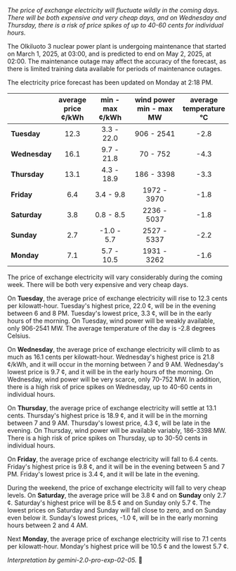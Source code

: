 *The price of exchange electricity will fluctuate wildly in the coming days. There will be both expensive and very cheap days, and on Wednesday and Thursday, there is a risk of price spikes of up to 40-60 cents for individual hours.*

The Olkiluoto 3 nuclear power plant is undergoing maintenance that started on March 1, 2025, at 03:00, and is predicted to end on May 2, 2025, at 02:00. The maintenance outage may affect the accuracy of the forecast, as there is limited training data available for periods of maintenance outages.

The electricity price forecast has been updated on Monday at 2:18 PM.

|     | average<br>price<br>¢/kWh | min - max<br>¢/kWh | wind power<br>min - max<br>MW | average<br>temperature<br>°C |
|:----|:----------------:|:----------------:|:-------------:|:-------------:|
| **Tuesday** | 12.3 | 3.3 - 22.0 | 906 - 2541 | -2.8 |
| **Wednesday** | 16.1 | 9.7 - 21.8 | 70 - 752 | -4.3 |
| **Thursday** | 13.1 | 4.3 - 18.9 | 186 - 3398 | -3.3 |
| **Friday** | 6.4 | 3.4 - 9.8 | 1972 - 3970 | -1.8 |
| **Saturday** | 3.8 | 0.8 - 8.5 | 2236 - 5037 | -1.8 |
| **Sunday** | 2.7 | -1.0 - 5.7 | 2527 - 5337 | -2.2 |
| **Monday** | 7.1 | 5.7 - 10.5 | 1931 - 3262 | -1.6 |

The price of exchange electricity will vary considerably during the coming week. There will be both very expensive and very cheap days.

On **Tuesday**, the average price of exchange electricity will rise to 12.3 cents per kilowatt-hour. Tuesday's highest price, 22.0 ¢, will be in the evening between 6 and 8 PM. Tuesday's lowest price, 3.3 ¢, will be in the early hours of the morning. On Tuesday, wind power will be weakly available, only 906-2541 MW. The average temperature of the day is -2.8 degrees Celsius.

On **Wednesday**, the average price of exchange electricity will climb to as much as 16.1 cents per kilowatt-hour. Wednesday's highest price is 21.8 ¢/kWh, and it will occur in the morning between 7 and 9 AM. Wednesday's lowest price is 9.7 ¢, and it will be in the early hours of the morning. On Wednesday, wind power will be very scarce, only 70-752 MW. In addition, there is a high risk of price spikes on Wednesday, up to 40-60 cents in individual hours.

On **Thursday**, the average price of exchange electricity will settle at 13.1 cents. Thursday's highest price is 18.9 ¢, and it will be in the morning between 7 and 9 AM. Thursday's lowest price, 4.3 ¢, will be late in the evening. On Thursday, wind power will be available variably, 186-3398 MW. There is a high risk of price spikes on Thursday, up to 30-50 cents in individual hours.

On **Friday**, the average price of exchange electricity will fall to 6.4 cents. Friday's highest price is 9.8 ¢, and it will be in the evening between 5 and 7 PM. Friday's lowest price is 3.4 ¢, and it will be late in the evening.

During the weekend, the price of exchange electricity will fall to very cheap levels. On **Saturday**, the average price will be 3.8 ¢ and on **Sunday** only 2.7 ¢. Saturday's highest price will be 8.5 ¢ and on Sunday only 5.7 ¢. The lowest prices on Saturday and Sunday will fall close to zero, and on Sunday even below it. Sunday's lowest prices, -1.0 ¢, will be in the early morning hours between 2 and 4 AM.

Next **Monday**, the average price of exchange electricity will rise to 7.1 cents per kilowatt-hour. Monday's highest price will be 10.5 ¢ and the lowest 5.7 ¢.

*Interpretation by gemini-2.0-pro-exp-02-05.* 💨

